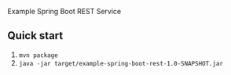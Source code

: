 Example Spring Boot REST Service

Quick start
-----------
1. `mvn package`
2. `java -jar target/example-spring-boot-rest-1.0-SNAPSHOT.jar`


